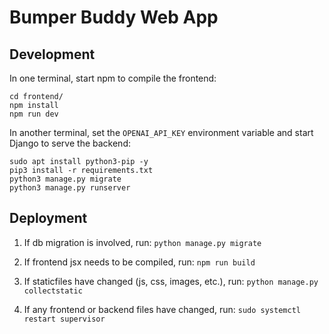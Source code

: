 # Bumper Buddy Web App

## Development
In one terminal, start npm to compile the frontend:
```
cd frontend/
npm install
npm run dev
```

In another terminal, set the `OPENAI_API_KEY` environment variable and start Django to serve the backend:
```
sudo apt install python3-pip -y
pip3 install -r requirements.txt
python3 manage.py migrate
python3 manage.py runserver
```

## Deployment
1. If db migration is involved, run:
`python manage.py migrate`

2. If frontend jsx needs to be compiled, run:
`npm run build`

3. If staticfiles have changed (js, css, images, etc.), run:
`python manage.py collectstatic`

4. If any frontend or backend files have changed, run:
`sudo systemctl restart supervisor`
